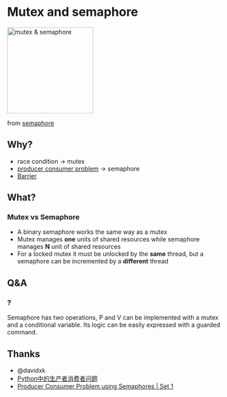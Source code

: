 # Mutex and semaphore 


<img src="https://i.imgur.com/wzWbIXj.jpg" alt="mutex & semaphore" width="200"/> 

from [semaphore](http://www.ruanyifeng.com/blog/2013/04/processes_and_threads.html)


## Why?

* race condition -> mutex
* [producer consumer problem](https://www.wikiwand.com/en/Producer%E2%80%93consumer_problem) -> semaphore 
* [Barrier](https://www.wikiwand.com/en/Barrier_(computer_science))

## What? 

### Mutex vs Semaphore 

* A binary semaphore works the same way as a mutex 
* Mutex manages **one** units of shared resources while semaphore manages **N** unit of shared resources 
* For a locked mutex it must be unlocked by the **same** thread, but a semaphore can be incremented by a **different** thread 

## Q&A


### ?

Semaphore has two operations, P and V can be implemented with a mutex and a conditional variable. Its logic can be easily expressed with a guarded command.

## Thanks 

- @davidxk
- [Python中的生产者消费者问题](http://blog.jobbole.com/52412/)
- [Producer Consumer Problem using Semaphores | Set 1](https://www.geeksforgeeks.org/producer-consumer-problem-using-semaphores-set-1/)
